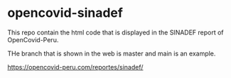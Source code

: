 # opencovid-sinadef

This repo contain the html code that is displayed in the SINADEF report of OpenCovid-Peru.

THe branch that is shown in the web is master and main is an example.

https://opencovid-peru.com/reportes/sinadef/
